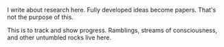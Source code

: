 I write about research here. Fully developed ideas become papers. That's not the purpose of this.

This is to track and show progress. Ramblings, streams of consciousness, and other untumbled rocks live here.
